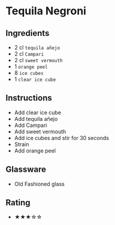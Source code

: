 # Tequila Negroni

## Ingredients
- 2 cl `tequila añejo`
- 2 cl `Campari`
- 2 cl `sweet vermouth`
- 1 `orange peel`
- 8 `ice cubes`
- 1 `clear ice cube`

## Instructions
- Add clear ice cube
- Add tequila añejo
- Add Campari
- Add sweet vermouth
- Add ice cubes and stir for 30 seconds
- Strain
- Add orange peel

## Glassware
- Old Fashioned glass

## Rating
- ★★★☆☆